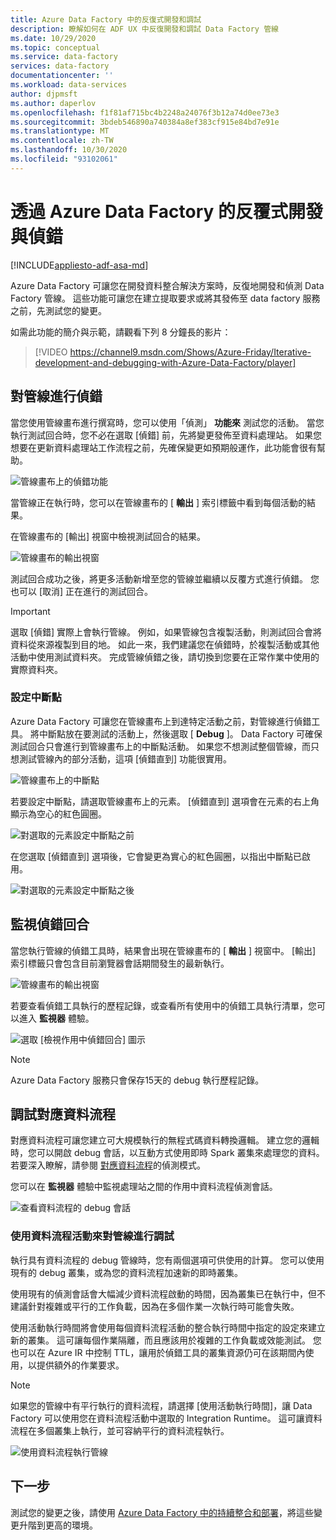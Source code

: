 ```yaml
---
title: Azure Data Factory 中的反復式開發和調試
description: 瞭解如何在 ADF UX 中反復開發和調試 Data Factory 管線
ms.date: 10/29/2020
ms.topic: conceptual
ms.service: data-factory
services: data-factory
documentationcenter: ''
ms.workload: data-services
author: djpmsft
ms.author: daperlov
ms.openlocfilehash: f1f81af715bc4b2248a24076f3b12a74d0ee73e3
ms.sourcegitcommit: 3bdeb546890a740384a8ef383cf915e84bd7e91e
ms.translationtype: MT
ms.contentlocale: zh-TW
ms.lasthandoff: 10/30/2020
ms.locfileid: "93102061"
---
```

# <a name="iterative-development-and-debugging-with-azure-data-factory"></a>透過 Azure Data Factory 的反覆式開發與偵錯
[!INCLUDE[appliesto-adf-asa-md](includes/appliesto-adf-asa-md.md)]

Azure Data Factory 可讓您在開發資料整合解決方案時，反復地開發和偵測 Data Factory 管線。 這些功能可讓您在建立提取要求或將其發佈至 data factory 服務之前，先測試您的變更。 

如需此功能的簡介與示範，請觀看下列 8 分鐘長的影片：

> [!VIDEO https://channel9.msdn.com/Shows/Azure-Friday/Iterative-development-and-debugging-with-Azure-Data-Factory/player]

## <a name="debugging-a-pipeline"></a>對管線進行偵錯

當您使用管線畫布進行撰寫時，您可以使用「偵測」 **功能來** 測試您的活動。 當您執行測試回合時，您不必在選取 [偵錯]  前，先將變更發佈至資料處理站。 如果您想要在更新資料處理站工作流程之前，先確保變更如預期般運作，此功能會很有幫助。

![管線畫布上的偵錯功能](media/iterative-development-debugging/iterative-development-1.png)

當管線正在執行時，您可以在管線畫布的 [ **輸出** ] 索引標籤中看到每個活動的結果。

在管線畫布的 [輸出]  視窗中檢視測試回合的結果。

![管線畫布的輸出視窗](media/iterative-development-debugging/iterative-development-2.png)

測試回合成功之後，將更多活動新增至您的管線並繼續以反覆方式進行偵錯。 您也可以 [取消]  正在進行的測試回合。

> [!IMPORTANT]
> 選取 [偵錯]  實際上會執行管線。 例如，如果管線包含複製活動，則測試回合會將資料從來源複製到目的地。 如此一來，我們建議您在偵錯時，於複製活動或其他活動中使用測試資料夾。 完成管線偵錯之後，請切換到您要在正常作業中使用的實際資料夾。

### <a name="setting-breakpoints"></a>設定中斷點

Azure Data Factory 可讓您在管線畫布上到達特定活動之前，對管線進行偵錯工具。 將中斷點放在要測試的活動上，然後選取 [ **Debug** ]。 Data Factory 可確保測試回合只會進行到管線畫布上的中斷點活動。 如果您不想測試整個管線，而只想測試管線內的部分活動，這項 [偵錯直到]  功能很實用。

![管線畫布上的中斷點](media/iterative-development-debugging/iterative-development-3.png)

若要設定中斷點，請選取管線畫布上的元素。 [偵錯直到]  選項會在元素的右上角顯示為空心的紅色圓圈。

![對選取的元素設定中斷點之前](media/iterative-development-debugging/iterative-development-4.png)

在您選取 [偵錯直到]  選項後，它會變更為實心的紅色圓圈，以指出中斷點已啟用。

![對選取的元素設定中斷點之後](media/iterative-development-debugging/iterative-development-5.png)

## <a name="monitoring-debug-runs"></a>監視偵錯回合

當您執行管線的偵錯工具時，結果會出現在管線畫布的 [ **輸出** ] 視窗中。 [輸出] 索引標籤只會包含目前瀏覽器會話期間發生的最新執行。 

![管線畫布的輸出視窗](media/iterative-development-debugging/iterative-development-2.png)

若要查看偵錯工具執行的歷程記錄，或查看所有使用中的偵錯工具執行清單，您可以進入 **監視器** 體驗。 

![選取 [檢視作用中偵錯回合] 圖示](media/iterative-development-debugging/view-debug-runs.png)

> [!NOTE]
> Azure Data Factory 服務只會保存15天的 debug 執行歷程記錄。 

## <a name="debugging-mapping-data-flows"></a>調試對應資料流程

對應資料流程可讓您建立可大規模執行的無程式碼資料轉換邏輯。 建立您的邏輯時，您可以開啟 debug 會話，以互動方式使用即時 Spark 叢集來處理您的資料。 若要深入瞭解，請參閱 [對應資料流程](concepts-data-flow-debug-mode.md)的偵測模式。

您可以在 **監視器** 體驗中監視處理站之間的作用中資料流程偵測會話。

![查看資料流程的 debug 會話](media/iterative-development-debugging/view-dataflow-debug-sessions.png)
 
### <a name="debugging-a-pipeline-with-a-data-flow-activity"></a>使用資料流程活動來對管線進行調試

執行具有資料流程的 debug 管線時，您有兩個選項可供使用的計算。 您可以使用現有的 debug 叢集，或為您的資料流程加速新的即時叢集。

使用現有的偵測會話會大幅減少資料流程啟動的時間，因為叢集已在執行中，但不建議針對複雜或平行的工作負載，因為在多個作業一次執行時可能會失敗。

使用活動執行時間將會使用每個資料流程活動的整合執行時間中指定的設定來建立新的叢集。 這可讓每個作業隔離，而且應該用於複雜的工作負載或效能測試。 您也可以在 Azure IR 中控制 TTL，讓用於偵錯工具的叢集資源仍可在該期間內使用，以提供額外的作業要求。

> [!NOTE]
> 如果您的管線中有平行執行的資料流程，請選擇 [使用活動執行時間]，讓 Data Factory 可以使用您在資料流程活動中選取的 Integration Runtime。 這可讓資料流程在多個叢集上執行，並可容納平行的資料流程執行。

![使用資料流程執行管線](media/iterative-development-debugging/iterative-development-dataflow.png)

## <a name="next-steps"></a>下一步

測試您的變更之後，請使用 [Azure Data Factory 中的持續整合和部署](continuous-integration-deployment.md)，將這些變更升階到更高的環境。
